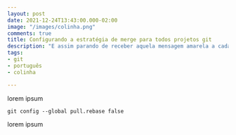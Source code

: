 ```yaml
---
layout: post
date: 2021-12-24T13:43:00.000-02:00
image: "/images/colinha.png"
comments: true
title: Configurando a estratégia de merge para todos projetos git
description: "E assim parando de receber aquela mensagem amarela a cada git pull \U0001F609"
tags:
- git
- português
- colinha

---
```

lorem ipsum

```console
git config --global pull.rebase false
```

lorem ipsum